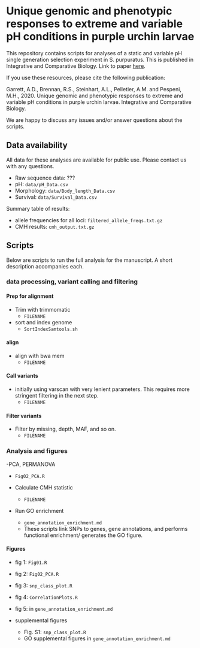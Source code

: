 # Unique genomic and phenotypic responses to extreme and variable pH conditions in purple urchin larvae

This repository contains scripts for analyses of a static and variable pH single generation selection experiment in S. purpuratus. This is published in Integrative and Comparative Biology. Link to paper [here](https://doi.org/10.1093/icb/icaa072).

If you use these resources, please cite the following publication:

Garrett, A.D., Brennan, R.S., Steinhart, A.L., Pelletier, A.M. and Pespeni, M.H., 2020. Unique genomic and phenotypic responses to extreme and variable pH conditions in purple urchin larvae. Integrative and Comparative Biology.

We are happy to discuss any issues and/or answer questions about the scripts.


## Data availability

All data for these analyses are available for public use. Please contact us with any questions.

- Raw sequence data: ???  
- pH: `data/pH_Data.csv`  
- Morphology: `data/Body_length_Data.csv`  
- Survival: `data/Survival_Data.csv`  

Summary table of results:  
- allele frequencies for all loci: `filtered_allele_freqs.txt.gz`  
- CMH results: `cmh_output.txt.gz`  

## Scripts

Below are scripts to run the full analysis for the manuscript. A short description accompanies each.

### data processing, variant calling and filtering

#### Prep for alignment

- Trim with trimmomatic
    - `FILENAME`
- sort and index genome
    - `SortIndexSamtools.sh`

#### align

- align with bwa mem
    - `FILENAME`

#### Call variants

- initially using varscan with very lenient parameters. This requires more stringent filtering in the next step.
    - `FILENAME`

#### Filter variants

- Filter by missing, depth, MAF, and so on.
    - `FILENAME`

### Analysis and figures

-PCA, PERMANOVA
  - `Fig02_PCA.R`

- Calculate CMH statistic
    - `FILENAME`

- Run GO enrichment
  - `gene_annotation_enrichment.md`
  - These scripts link SNPs to genes, gene annotations, and performs functional enrichment/ generates the GO figure.

#### Figures

- fig 1: `Fig01.R`
- fig 2: `Fig02_PCA.R`
- fig 3: `snp_class_plot.R`
- fig 4: `CorrelationPlots.R`
- fig 5: in `gene_annotation_enrichment.md`

- supplemental figures
  - Fig. S1: `snp_class_plot.R`
  - GO supplemental figures in `gene_annotation_enrichment.md`

